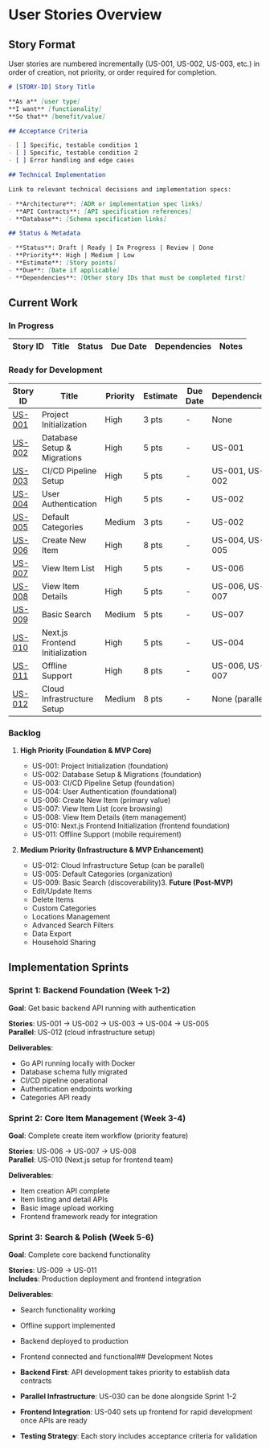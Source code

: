 # User Stories Overview

## Story Format

User stories are numbered incrementally (US-001, US-002, US-003, etc.) in order of creation, not priority, or order required for completion.

```markdown
# [STORY-ID] Story Title

**As a** [user type]  
**I want** [functionality]  
**So that** [benefit/value]

## Acceptance Criteria

- [ ] Specific, testable condition 1
- [ ] Specific, testable condition 2
- [ ] Error handling and edge cases

## Technical Implementation

Link to relevant technical decisions and implementation specs:

- **Architecture**: [ADR or implementation spec links]
- **API Contracts**: [API specification references]
- **Database**: [Schema specification links]

## Status & Metadata

- **Status**: Draft | Ready | In Progress | Review | Done
- **Priority**: High | Medium | Low
- **Estimate**: [Story points]
- **Due**: [Date if applicable]
- **Dependencies**: [Other story IDs that must be completed first]
```

## Current Work

### In Progress

<!-- prettier-ignore -->
| Story ID | Title | Status | Due Date | Dependencies | Notes |
| -------- | ----- | ------ | -------- | ------------ | ----- |

### Ready for Development

<!-- prettier-ignore -->
| Story ID | Title | Priority | Estimate | Due Date | Dependencies |
| -------- | ----- | -------- | -------- | -------- | ------------ |
| [US-001](./user-stories/US-001-project-initialization.md) | Project Initialization | High | 3 pts | - | None |
| [US-002](./user-stories/US-002-database-setup.md) | Database Setup & Migrations | High | 5 pts | - | US-001 |
| [US-003](./user-stories/US-003-cicd-pipeline.md) | CI/CD Pipeline Setup | High | 5 pts | - | US-001, US-002 |
| [US-004](./user-stories/US-004-user-authentication.md) | User Authentication | High | 5 pts | - | US-002 |
| [US-005](./user-stories/US-005-default-categories.md) | Default Categories | Medium | 3 pts | - | US-002 |
| [US-006](./user-stories/US-006-create-new-item.md) | Create New Item | High | 8 pts | - | US-004, US-005 |
| [US-007](./user-stories/US-007-view-item-list.md) | View Item List | High | 5 pts | - | US-006 |
| [US-008](./user-stories/US-008-view-item-details.md) | View Item Details | High | 5 pts | - | US-006, US-007 |
| [US-009](./user-stories/US-009-basic-search.md) | Basic Search | Medium | 5 pts | - | US-007 |
| [US-010](./user-stories/US-010-nextjs-initialization.md) | Next.js Frontend Initialization | High | 5 pts | - | US-004 |
| [US-011](./user-stories/US-011-offline-support.md) | Offline Support | High | 8 pts | - | US-006, US-007 |
| [US-012](./user-stories/US-012-cloud-infrastructure.md) | Cloud Infrastructure Setup | Medium | 8 pts | - | None (parallel) |

### Backlog

1. **High Priority (Foundation & MVP Core)**

   - US-001: Project Initialization (foundation)
   - US-002: Database Setup & Migrations (foundation)
   - US-003: CI/CD Pipeline Setup (foundation)
   - US-004: User Authentication (foundational)
   - US-006: Create New Item (primary value)
   - US-007: View Item List (core browsing)
   - US-008: View Item Details (item management)
   - US-010: Next.js Frontend Initialization (frontend foundation)
   - US-011: Offline Support (mobile requirement)

2. **Medium Priority (Infrastructure & MVP Enhancement)**

   - US-012: Cloud Infrastructure Setup (can be parallel)
   - US-005: Default Categories (organization)
   - US-009: Basic Search (discoverability)3. **Future (Post-MVP)**
   - Edit/Update Items
   - Delete Items
   - Custom Categories
   - Locations Management
   - Advanced Search Filters
   - Data Export
   - Household Sharing

## Implementation Sprints

### Sprint 1: Backend Foundation (Week 1-2)

**Goal**: Get basic backend API running with authentication

**Stories**: US-001 → US-002 → US-003 → US-004 → US-005  
**Parallel**: US-012 (cloud infrastructure setup)

**Deliverables**:

- Go API running locally with Docker
- Database schema fully migrated
- CI/CD pipeline operational
- Authentication endpoints working
- Categories API ready

### Sprint 2: Core Item Management (Week 3-4)

**Goal**: Complete create item workflow (priority feature)

**Stories**: US-006 → US-007 → US-008  
**Parallel**: US-010 (Next.js setup for frontend team)

**Deliverables**:

- Item creation API complete
- Item listing and detail APIs
- Basic image upload working
- Frontend framework ready for integration

### Sprint 3: Search & Polish (Week 5-6)

**Goal**: Complete core backend functionality

**Stories**: US-009 → US-011  
**Includes**: Production deployment and frontend integration

**Deliverables**:

- Search functionality working
- Offline support implemented
- Backend deployed to production
- Frontend connected and functional## Development Notes

- **Backend First**: API development takes priority to establish data contracts
- **Parallel Infrastructure**: US-030 can be done alongside Sprint 1-2
- **Frontend Integration**: US-040 sets up frontend for rapid development once APIs are ready
- **Testing Strategy**: Each story includes acceptance criteria for validation
